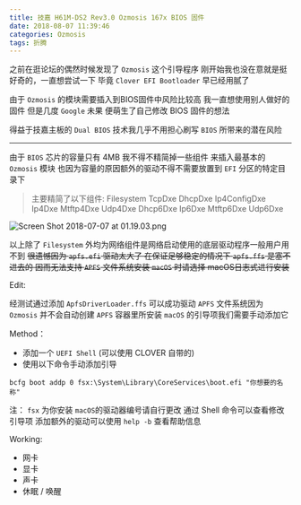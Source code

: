 ```yaml
---
title: 技嘉 H61M-DS2 Rev3.0 Ozmosis 167x BIOS 固件
date: 2018-08-07 11:39:46
categories: Ozmosis
tags: 折腾
---
```


之前在逛论坛的偶然时候发现了 `Ozmosis` 这个引导程序
刚开始我也没在意就是挺好奇的，一直想尝试一下
毕竟 `Clover EFI Bootloader` 早已经用腻了

由于 `Ozmosis` 的模块需要插入到BIOS固件中风险比较高
我一直想使用别人做好的固件 但是几度 `Google` 未果
便萌生了自己修改 BIOS 固件的想法

得益于技嘉主板的 `Dual BIOS` 技术我几乎不用担心刷写 `BIOS` 所带来的潜在风险

------

由于 `BIOS` 芯片的容量只有 4MB 我不得不精简掉一些组件
来插入最基本的 `Ozmosis` 模块 也因为容量的原因额外的驱动不得不需要放置到 `EFI` 分区的特定目录下

 > 主要精简了以下组件:
 > Filesystem
 > TcpDxe
 > DhcpDxe
 > Ip4ConfigDxe
 > Ip4Dxe
 > Mtftp4Dxe
 > Udp4Dxe
 > Dhcp6Dxe
 > Ip6Dxe
 > Mtftp6Dxe
 > Udp6Dxe

  

 ![Screen Shot 2018-07-07 at 01.19.03.png](http://bbs.pcbeta.com/data/attachment/forum/201807/07/114045vl2cdl80e22dni3n.png)

以上除了 `Filesystem` 外均为网络组件是网络启动使用的底层驱动程序一般用户用不到 ~~很遗憾因为 `apfs.efi` 驱动太大了 在保证足够稳定的情况下 `apfs.ffs` 是塞不进去的 因而无法支持 `APFS` 文件系统安装 `macOS` 时请选择 macOS日志式进行安装~~

Edit:

经测试通过添加 `ApfsDriverLoader.ffs` 可以成功驱动 `APFS` 文件系统因为 `Ozmosis` 并不会自动创建 `APFS` 容器里所安装 `macOS` 的引导项我们需要手动添加它

Method：
* 添加一个 `UEFI Shell` (可以使用 CLOVER 自带的)
* 使用以下命令手动添加引导

```
bcfg boot addp 0 fsx:\System\Library\CoreServices\boot.efi "你想要的名称"
```
注： `fsx` 为你安装 `macOS`的驱动器编号请自行更改
通过 Shell 命令可以查看修改引导项 添加额外的驱动可以使用 `help -b` 查看帮助信息

Working:

- 网卡
- 显卡
- 声卡
- 休眠 / 唤醒


